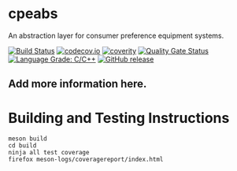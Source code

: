 <!--
SPDX-FileCopyrightText: 2016-2021 Comcast Cable Communications Management, LLC
SPDX-License-Identifier: Apache-2.0
-->
# cpeabs

An abstraction layer for consumer preference equipment systems.

[![Build Status](https://github.com/xmidt-org/cpeabs/workflows/CI/badge.svg)](https://github.com/xmidt-org/cpeabs/actions)
[![codecov.io](https://codecov.io/gh/xmidt-org/cpeabs/branch/main/graph/badge.svg?token=D267HYdfCD)](https://codecov.io/gh/xmidt-org/cpeabs)
[![coverity](https://img.shields.io/coverity/scan/23416.svg)](https://scan.coverity.com/projects/xmidt-org-cpeabs)
[![Quality Gate Status](https://sonarcloud.io/api/project_badges/measure?project=xmidt-org_cpeabs&metric=alert_status)](https://sonarcloud.io/dashboard?id=xmidt-org_cpeabs)
[![Language Grade: C/C++](https://img.shields.io/lgtm/grade/cpp/g/xmidt-org/cpeabs.svg?logo=lgtm&logoWidth=18)](https://lgtm.com/projects/g/xmidt-org/cpeabs/context:cpp)
[![GitHub release](https://img.shields.io/github/release/xmidt-org/cpeabs.svg)](CHANGELOG.md)

## Add more information here.

# Building and Testing Instructions

```
meson build
cd build
ninja all test coverage
firefox meson-logs/coveragereport/index.html
```

